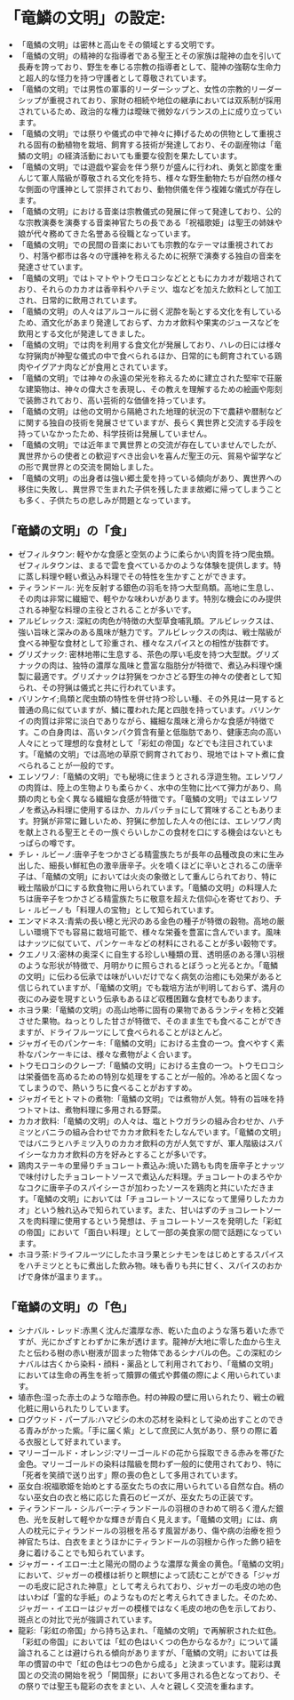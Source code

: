 # 「竜鱗の文明」の設定:

* 「竜鱗の文明」は密林と高山をその領域とする文明です。
* 「竜鱗の文明」の精神的な指導者である聖王とその家族は龍神の血を引いて長寿を誇っており、野生を奉じる宗教の指導者として、龍神の強靭な生命力と超人的な怪力を持つ守護者として尊敬されています。
* 「竜鱗の文明」では男性の軍事的リーダーシップと、女性の宗教的リーダーシップが重視されており、家財の相続や地位の継承においては双系制が採用されているため、政治的な権力は曖昧で微妙なバランスの上に成り立っています。
* 「竜鱗の文明」では祭りや儀式の中で神々に捧げるための供物として重視される固有の動植物を栽培、飼育する技術が発達しており、その副産物は「竜鱗の文明」の経済活動においても重要な役割を果たしています。
* 「竜鱗の文明」では遊戯や宴会を伴う祭りが盛んに行われ、勇気と節度を重んじて軍人階級が尊敬される文化を持ち、様々な野生動物たちが自然の様々な側面の守護神として崇拝されており、動物供儀を伴う複雑な儀式が存在します。
* 「竜鱗の文明」における音楽は宗教儀式の発展に伴って発達しており、公的な宗教演奏を演奏する音楽神官たちの長である「祝福歌姫」は聖王の姉妹や娘が代々務めてきた名誉ある役職となっています。
* 「竜鱗の文明」での民間の音楽においても宗教的なテーマは重視されており、村落や都市は各々の守護神を称えるために祝祭で演奏する独自の音楽を発達させています。
* 「竜鱗の文明」ではトマトやトウモロコシなどとともにカカオが栽培されており、それらのカカオは香辛料やハチミツ、塩などを加えた飲料として加工され、日常的に飲用されています。
* 「竜鱗の文明」の人々はアルコールに弱く泥酔を恥とする文化を有しているため、酒文化があまり発達しておらず、カカオ飲料や果実のジュースなどを飲用とする文化が発達してきました。
* 「竜鱗の文明」では肉を利用する食文化が発展しており、ハレの日には様々な狩猟肉が神聖な儀式の中で食べられるほか、日常的にも飼育されている鶏肉やイグアナ肉などが食用とされています。
* 「竜鱗の文明」では神々の永遠の栄光を称えるために建立された堅牢で荘厳な建築物は、神々の偉大さを表現し、その教えを理解するための絵画や彫刻で装飾されており、高い芸術的な価値を持っています。
* 「竜鱗の文明」は他の文明から隔絶された地理的状況の下で農耕や暦制などに関する独自の技術を発展させていますが、長らく異世界と交流する手段を持っていなかったため、科学技術は発展していません。
* 「竜鱗の文明」では近年まで異世界との交流が存在していませんでしたが、異世界からの使者との歓迎すべき出会いを喜んだ聖王の元、貿易や留学などの形で異世界との交流を開始しました。
* 「竜鱗の文明」の出身者は強い郷土愛を持っている傾向があり、異世界への移住に失敗し、異世界で生まれた子供を残したまま故郷に帰ってしまうことも多く、子供たちの悲しみが問題となっています。

## 「竜鱗の文明」の「食」

* ゼフィルタウン: 軽やかな食感と空気のように柔らかい肉質を持つ爬虫類。ゼフィルタウンは、まるで雲を食べているかのような体験を提供します。特に蒸し料理や軽い煮込み料理でその特性を生かすことができます。
* ティランドール: 光を反射する銀色の羽毛を持つ大型鳥類。高地に生息し、その肉は非常に繊細で、軽やかな味わいがあります。特別な機会にのみ提供される神聖な料理の主役とされることが多いです。
* アルビレックス: 深紅の肉色が特徴の大型草食哺乳類。アルビレックスは、強い旨味と深みのある風味が魅力です。アルビレックスの肉は、戦士階級が食べる神聖な食材として珍重され、様々なスパイスとの相性が抜群です。
* グリズナック: 密林地帯に生息する、茶色の厚い毛皮を持つ大型獣。グリズナックの肉は、独特の濃厚な風味と豊富な脂肪分が特徴で、煮込み料理や燻製に最適です。グリズナックは狩猟をつかさどる野生の神々の使者として知られ、その狩猟は儀式と共に行われています。
* バリンケイ;鳥類と爬虫類の特性を併せ持つ珍しい種、その外見は一見すると普通の鳥に似ていますが、鱗に覆われた尾と四肢を持っています。バリンケイの肉質は非常に淡白でありながら、繊細な風味と滑らかな食感が特徴です。この白身肉は、高いタンパク質含有量と低脂肪であり、健康志向の高い人々にとって理想的な食材として「彩虹の帝国」などでも注目されています。「竜鱗の文明」では高地の草原で飼育されており、現地ではトマト煮に食べられることが一般的です。
* エレソワノ:「竜鱗の文明」でも秘境に住まうとされる浮遊生物。エレソワノの肉質は、陸上の生物よりも柔らかく、水中の生物に比べて弾力があり、鳥類の肉とも全く異なる繊細な食感が特徴です。「竜鱗の文明」ではエレソワノを煮込み料理に使用するほか、カルパッチョにして賞味することもあります。狩猟が非常に難しいため、狩猟に参加した人々の他には、エレソワノ肉を献上される聖王とその一族ぐらいしかこの食材を口にする機会はないともっぱらの噂です。
* チレ・ルビーノ:唐辛子をつかさどる精霊族たちが長年の品種改良の末に生み出した、細長い鮮紅色の激辛唐辛子。火を噴くほどに辛いとされるこの唐辛子は、「竜鱗の文明」においては火炎の象徴として重んじられており、特に戦士階級が口にする飲食物に用いられています。「竜鱗の文明」の料理人たちは唐辛子をつかさどる精霊族たちに敬意を超えた信仰心を寄せており、チレ・ルビーノも「料理人の宝物」として知られています。
* エンマドネス:青紫の長い穂と光沢のある金色の種子が特徴の穀物。高地の厳しい環境下でも容易に栽培可能で、様々な栄養を豊富に含んでいます。風味はナッツに似ていて、パンケーキなどの材料にされることが多い穀物です。
* クエノリス:密林の奥深くに自生する珍しい種類の茸、透明感のある薄い羽根のような形状が特徴で、月明かりに照らされるとぼうっと光るとか。「竜鱗の文明」に伝わる伝承では味がいいだけでなく病気の治癒にも効果があると信じられていますが、「竜鱗の文明」でも栽培方法が判明しておらず、満月の夜にのみ姿を現すという伝承もあるほど収穫困難な食材でもあります。
* ホヨラ果:「竜鱗の文明」の高山地帯に固有の果物であるランティを柿と交雑させた果物。ねっとりした甘さが特徴で、そのまま生でも食べることができますが、ドライフルーツにして食べられることがほとんど。
* ジャガイモのパンケーキ:「竜鱗の文明」における主食の一つ。食べやすく素朴なパンケーキには、様々な煮物がよく合います。
* トウモロコシのクレープ:「竜鱗の文明」における主食の一つ。トウモロコシは栄養価を高めるための特別な処理をすることが一般的。冷めると固くなってしまうので、熱いうちに食べることがおすすめ。
* ジャガイモとトマトの煮物:「竜鱗の文明」では煮物が人気。特有の旨味を持つトマトは、煮物料理に多用される野菜。
* カカオ飲料:「竜鱗の文明」の人々は、塩とトウガラシの組み合わせか、ハチミツとバニラの組み合わせでカカオ飲料をたしなんでいます。「竜鱗の文明」ではバニラとハチミツ入りのカカオ飲料の方が人気ですが、軍人階級はスパイシーなカカオ飲料の方を好みとすることが多いです。
* 鶏肉ステーキの里帰りチョコレート煮込み:焼いた鶏もも肉を唐辛子とナッツで味付けしたチョコレートソースで煮込んだ料理。チョコレートのまろやかなコクに唐辛子のスパイシーさが加わったソースを鶏肉と共にいただきます。「竜鱗の文明」においては「チョコレートソースになって里帰りしたカカオ」という触れ込みで知られています。また、甘いはずのチョコレートソースを肉料理に使用するという発想は、チョコレートソースを発明した「彩虹の帝国」において「面白い料理」として一部の美食家の間で話題になっています。
* ホヨラ茶:ドライフルーツにしたホヨラ果とシナモンをはじめとするスパイスをハチミツとともに煮出した飲み物。味も香りも共に甘く、スパイスのおかげで身体が温まります。。

## 「竜鱗の文明」の「色」

* シナバル・レッド:赤黒く沈んだ濃厚な赤、乾いた血のような落ち着いた赤ですが、光にかざすとわずかに朱が透けます。龍神が大地に零した血から生えたと伝わる樹の赤い樹液が固まった物体であるシナバルの色。この深紅のシナバルは古くから染料・顔料・薬品として利用されており、「竜鱗の文明」においては生命の再生を祈って贖罪の儀式や葬儀の際によく用いられています。
* 埴赤色:湿った赤土のような暗赤色。村の神殿の壁に用いられたり、戦士の戦化粧に用いられたりしています。
* ログウッド・パープル:ハマビシの木の芯材を染料として染め出すことのできる青みがかった紫。「手に届く紫」として庶民に人気があり、祭りの際に着る衣服として好まれています。
* マリーゴールド・オレンジ:マリーゴールドの花から採取できる赤みを帯びた金色。マリーゴールドの染料は階級を問わず一般的に使用されており、特に「死者を笑顔で送り出す」際の喪の色として多用されています。
* 巫女白:祝福歌姫を始めとする巫女たちの衣に用いられている自然な白。柄のない巫女白の衣と格に応じた貴石のビーズが、巫女たちの正装です。
* ティランドール・シルバー:ティランドールの羽根のきわめて明るく澄んだ銀色、光を反射して軽やかな輝きが青白く見えます。「竜鱗の文明」には、病人の枕元にティランドールの羽根を吊るす風習があり、傷や病の治療を担う神官たちは、白衣をまとうほかにティランドールの羽根から作った飾り紐を身に着けることでも知られています。
* ジャガー・イエロー:土と陽光の間のような濃厚な黄金の黄色。「竜鱗の文明」において、ジャガーの模様は祈りと瞑想によって読むことができる「ジャガーの毛皮に記された神意」として考えられており、ジャガーの毛皮の地の色はいわば「霊的な手紙」のようなものだと考えられてきました。そのため、ジャガー・イエローはジャガーの模様ではなく毛皮の地の色を示しており、斑点との対比で光が強調されています。
* 龍彩:「彩虹の帝国」から持ち込まれ、「竜鱗の文明」で再解釈された虹色。「彩虹の帝国」においては「虹の色はいくつの色からなるか?」について議論されることは避けられる傾向がありますが、「竜鱗の文明」においては長年の慣習の中で「虹の色は七つの色から成る」と決まっています。龍彩は異国との交流の開始を祝う「開国祭」において多用される色となっており、その祭りでは聖王も龍彩の衣をまとい、人々と親しく交流を重ねます。
